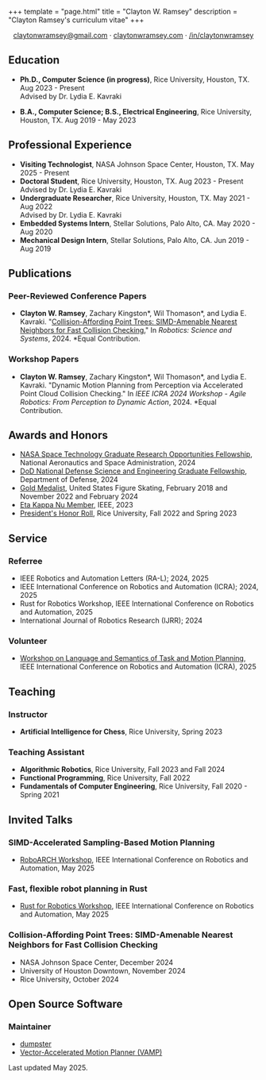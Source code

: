 +++
template = "page.html"
title = "Clayton W. Ramsey"
description = "Clayton Ramsey's curriculum vitae"
+++

<div style="text-align: center">

[claytonwramsey@gmail.com](mailto:claytonwramsey@gmail.com) ·
[claytonwramsey.com](https://claytonwramsey.com) ·
[/in/claytonwramsey](https://www.linkedin.com/in/claytonwramsey/)

</div>

## Education

- **Ph.D., Computer Science (in progress)**, Rice University, Houston,
  TX. Aug 2023 - Present
  <br>
  Advised by Dr. Lydia E. Kavraki

- **B.A., Computer Science; B.S., Electrical Engineering**, Rice University, Houston, TX.
  Aug 2019 - May 2023

## Professional Experience

- **Visiting Technologist**, NASA Johnson Space Center, Houston, TX. May 2025 - Present
- **Doctoral Student**, Rice University, Houston, TX. Aug 2023 - Present
  <br>
  Advised by Dr. Lydia E. Kavraki
- **Undergraduate Researcher**, Rice University, Houston, TX. May 2021 - Aug 2022
  <br>
  Advised by Dr. Lydia E. Kavraki
- **Embedded Systems Intern**, Stellar Solutions, Palo Alto, CA. May 2020 - Aug 2020
- **Mechanical Design Intern**, Stellar Solutions, Palo Alto, CA. Jun 2019 - Aug 2019

## Publications

### Peer-Reviewed Conference Papers

- **Clayton W. Ramsey**, Zachary Kingston\*, Wil Thomason\*, and
  Lydia E. Kavraki. "[Collision-Affording Point Trees: SIMD-Amenable
  Nearest Neighbors for Fast Collision
  Checking.](https://www.roboticsproceedings.org/rss20/p038.html)" In <cite>Robotics: Science
  and Systems</cite>, 2024. \*Equal Contribution.

### Workshop Papers

- **Clayton W. Ramsey**, Zachary Kingston\*, Wil Thomason\*, and
  Lydia E. Kavraki. "Dynamic Motion Planning from Perception via
  Accelerated Point Cloud Collision Checking." In <cite>IEEE ICRA 2024
  Workshop - Agile Robotics: From Perception to Dynamic Action</cite>, 2024.
  \*Equal Contribution.

## Awards and Honors

- [NASA Space Technology Graduate Research Opportunities Fellowship](https://www.nasa.gov/directorates/stmd/space-tech-research-grants/nstgro/),
  National Aeronautics and Space Administration, 2024
- [DoD National Defense Science and Engineering Graduate Fellowship](https://ndseg.sysplus.com/NDSEG/about), Department of
  Defense, 2024
- [Gold Medalist](https://www.usfigureskating.org/skate/test-structure),
  United States Figure Skating, February 2018 and November 2022 and
  February 2024
- [Eta Kappa Nu Member](https://hkn.ieee.org/), IEEE, 2023
- [President's Honor Roll](https://registrar.rice.edu/students/academic-honors), Rice
  University, Fall 2022 and Spring 2023

## Service

### Referree

- IEEE Robotics and Automation Letters (RA-L); 2024, 2025
- IEEE International Conference on Robotics and Automation (ICRA); 2024, 2025
- Rust for Robotics Workshop, IEEE International Conference on Robotics and Automation, 2025
- International Journal of Robotics Research (IJRR); 2024

### Volunteer

- [Workshop on Language and Semantics of Task and Motion Planning](https://dyalab.mines.edu/2025/icra-workshop/), IEEE International Conference on Robotics and Automation (ICRA), 2025

## Teaching

### Instructor

- **Artificial Intelligence for Chess**, Rice University, Spring 2023

### Teaching Assistant

- **Algorithmic Robotics**, Rice University, Fall 2023 and Fall 2024
- **Functional Programming**, Rice University, Fall 2022
- **Fundamentals of Computer Engineering**, Rice University, Fall 2020 - Spring 2021

## Invited Talks

### SIMD-Accelerated Sampling-Based Motion Planning

- [RoboARCH Workshop](https://sites.google.com/view/roboarch-icra25/schedule?authuser=0), IEEE International Conference on Robotics and Automation, May 2025

### Fast, flexible robot planning in Rust

- [Rust for Robotics Workshop](https://sites.google.com/view/r4rworkshop), IEEE International Conference on Robotics and Automation, May 2025

### Collision-Affording Point Trees: SIMD-Amenable Nearest Neighbors for Fast Collision Checking

- NASA Johnson Space Center, December 2024
- University of Houston Downtown, November 2024
- Rice University, October 2024

## Open Source Software

### Maintainer

- [dumpster](https://github.com/claytonwramsey/dumpster)
- [Vector-Accelerated Motion Planner (VAMP)](https://github.com/KavrakiLab/vamp)

<footer>

Last updated May 2025.

</footer>
